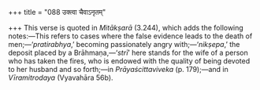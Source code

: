 +++
title = "088 उक्त्वा चैवाऽनृतम्"

+++
This verse is quoted in *Mitākṣarā* (3.244), which adds the following
notes:—This refers to cases where the false evidence leads to the death
of men;—‘*pratirabhya*,’ becoming passionately angry with;—‘*nikṣepa*,’
the deposit placed by a Brāhmaṇa,—‘*strī*’ here stands for the wife of a
person who has taken the fires, who is endowed with the quality of being
devoted to her husband and so forth;—in *Prāyaścittaviveka* (p.
179);—and in *Vīramitrodaya* (Vyavahāra 56b).


